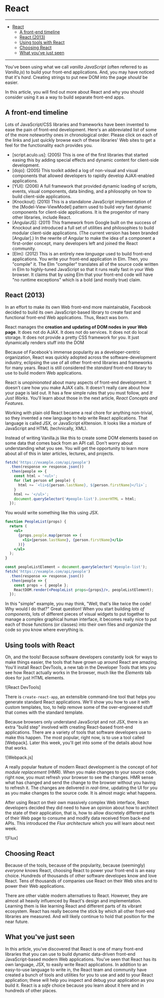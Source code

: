 # React
________________________________________________________________________________
<!-- @import "[TOC]" {cmd="toc" depthFrom=2 depthTo=6 orderedList=false} -->

<!-- code_chunk_output -->

- [React](#react)
  - [A front-end timeline](#a-front-end-timeline)
  - [React (2013)](#react-2013)
  - [Using tools with React](#using-tools-with-react)
  - [Choosing React](#choosing-react)
  - [What you've just seen](#what-youve-just-seen)

<!-- /code_chunk_output -->
________________________________________________________________________________

You've been using what we call _vanilla JavaScript_ (often referred to as
_Vanilla.js_) to build your front-end applications. And, you may have noticed that
it's _hard_. Creating strings to put new DOM into the page _should_ be easier.

In this article, you will find out more about React and why you should consider
using it as a way to build separate front-end apps.

## A front-end timeline

Lots of JavaScript/CSS libraries and frameworks have been invented to ease the
pain of front-end development. Here's an abbreviated list of some of the more
noteworthy ones in chronological order. Please click on each of the links and
just quickly browse each of these libraries' Web sites to get a feel for the
functionality each provides you.

* [script.aculo.us]: (2005) This is one of the first libraries that started
  easing this by adding special effects and dynamic content for client-side
  development.
* [dojo]: (2005) This toolkit added a log of non-visual and visual components
  that allowed developers to rapidly develop AJAX-enabled applications.
* [YUI]: (2006) A full framework that provided dynamic loading of scripts,
  events, visual components, data binding, and a philosophy on how to build
  client-side applications.
* [Knockout]: (2010) This is a standalone JavaScript implementation of the
  [Model-View-ViewModel] pattern used to build very fast dynamic components for
  client-side applications. It is the progenitor of many other libraries,
  include React.
* [AngularJS]: (2011) This framework from Google built on the success of Knockout
  and introduced a full set of utilities and philosophies to build modular
  client-side applications. (The current version has been branded [Angular].) In
  the rewrite of Angular to make the idea of a component a first-order concept,
  many developers left and joined the React community.
* [Elm]: (2012) This is an entirely new _language_ used to build front-end
  applications. You write your front-end application in Elm. Then, you "compile"
  it. The Elm "compiler" translates all of the source code written in Elm to
  highly-tuned JavaScript so that it runs really fast in your Web browser. It
  claims that by using Elm that your front-end code will have "no runtime
  exceptions" which is a bold (and mostly true) claim.

## React (2013)

In an effort to make its own Web front-end more maintainable, Facebook decided
to build its own JavaScript-based library to create fast and functional
front-end Web applications. Thus, React was born.

React manages the **creation and updating of DOM nodes in your Web page**. It
does not do AJAX. It does not do services. It does not do local storage. It does
not provide a pretty CSS framework for you. It just dynamically renders stuff
into the DOM

Because of Facebook's immense popularity as a developer-centric organization,
React was quickly adopted across the software-development industry, eclipsing
the use of all other front-end libraries and frameworks for many years. React is
still considered the _standard_ front-end library to use to build modern Web
applications.

React is _unopinionated_ about many aspects of front-end development. It doesn't
care how you make AJAX calls. It doesn't really care about how your page is laid
out. It has a few simple rules that you must follow, and _It Just Works_. You'll
learn about those in the next article, _React Concepts and Features_.

Working with plain old React became a real chore for anything non-trivial, so
they invented a new language to help write React applications. That language is
called JSX, or JavaScript eXtension. It looks like a mixture of JavaScript and
HTML (technically, XML).

Instead of writing Vanilla.js like this to create some DOM elements based on
some data that comes back from an API call. Don't worry about understanding what
you see. You will get the opportunity to learn more about all of this in later
articles, lectures, and projects.

```js
fetch('https://example.com/api/people')
  .then(response => response.json())
  .then(people => {
    const html = '<ul>';
    for (let person of people) {
      html += `<li>${person.lastName}, ${person.firstName}</li>`;
    }
    html += '</ul>';
    document.querySelector('#people-list').innerHTML = html;
  });
```

You would write something like this using JSX.

```jsx
function PeopleList(props) {
  return (
    <ul>
      {props.people.map(person => (
        <li>{person.lastName}, {person.firstName}</li>
      ))}
    </ul>
  );
}

const peopleListElement = document.querySelector('#people-list');
fetch('https://example.com/api/people')
  .then(response => response.json())
  .then(people => {
    const props = { people };
    ReactDOM.render(<PeopleList props={props}/>, peopleListElement);
  });
```

In this "simple" example, you may think, "Well, that's like twice the code! Why
would I do that?" Great question! When you start building _lots of components_,
lots of different pieces of visual widgets to put together to manage a complex
graphical human interface, it becomes really nice to put each of those functions
(or classes) into their own files and _organize_ the code so you know where
everything is.

## Using tools with React

Oh, and the tools! Because software developers constantly look for ways to make
things easier, the tools that have grown up around React are amazing. You'll
install React DevTools, a new tab in the Developer Tools that lets you see how
React actually works in the browser, much like the _Elements_ tab does for just
HTML elements.

![React DevTools]

There is `create-react-app`, an extensible command-line tool that
helps you generate standard React applications. We'll show you how to use it
with custom templates, too, to help remove some of the over-engineered stuff
that comes with the standard template.

Because browsers only understand JavaScript and not JSX, there is an extra
"build step" involved with creating React-based front-end applications. There
are a variety of tools that software developers use to make this happen. The
most popular, right now, is to use a tool called [Webpack]. Later this week,
you'll get into some of the details about how that works.

![Webpack.js]

A really popular feature of modern React development is the concept of _hot
module replacement_ (HMR). When you make changes to your source code, right now,
you must refresh your browser to see the changes. HMR sense what has changed and
send the change to the browser without you having to refresh it. The changes are
delivered in _real-time_, updating the UI for you as you make changes to the
source code. It is almost magic what happens.

After using React on their own massively complex Web interface, React developers
decided they did need to have an opinion about how to architect the state of
their application, that is, how to allow discretely different parts of their Web
page to consume and modify data received from back-end APIs. This introduced the
_Flux architecture_ which you will learn about next week.

![Flux]

## Choosing React

Because of the tools, because of the popularity, because (seemingly) _everyone_
knows React, choosing React to power your front-end is an easy choice. Hundreds
of thousands of other software developes know and love React. Tens of thousands
of companies use React on their Web sites and to power their Web applications.


There are other viable modern alternatives to React. However, they are almost
all heavily influenced by React's design and implementation. Learning them is
like learning React and different parts of its vibrant ecosystem. React has
really become the stick by which all other front-end libraries are measured. And
will likely continue to hold that position for the near future.

## What you've just seen

In this article, you've discovered that React is one of many front-end libraries
that you can use to build dynamic data-driven front-end JavaScript-based modern
Web applications. You've seen that React has its own language, JSX, to easily
write React applications. In addition to an easy-to-use language to write in,
the React team and community have created a bunch of tools and utilities for you
to use and add to your React application; these will help you inspect and debug
your application as you build it. React is a _safe_ choice because you learn
about it here and in hundreds of other places.
